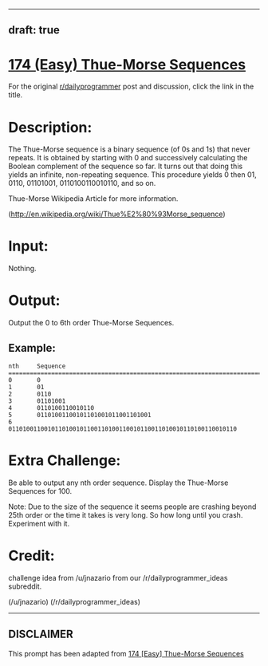 ---
draft: true
----

# [174 (Easy) Thue-Morse Sequences](https://www.reddit.com/r/dailyprogrammer/comments/2cld8m/8042014_challenge_174_easy_thuemorse_sequences/)

For the original [r/dailyprogrammer](https://www.reddit.com/r/dailyprogrammer/) post and discussion, click the link in the title.

# Description:
The Thue-Morse sequence is a binary sequence (of 0s and 1s) that never repeats. 
It is obtained by starting with 0 and successively calculating the Boolean complement 
of the sequence so far. It turns out that doing this yields an infinite, 
non-repeating sequence. This procedure yields 0 then 01, 0110, 01101001, 
0110100110010110, and so on. 

Thue-Morse Wikipedia Article for more information.

(http://en.wikipedia.org/wiki/Thue%E2%80%93Morse_sequence)
# Input:
Nothing.

# Output:
Output the 0 to 6th order Thue-Morse Sequences.

## Example:

```
nth     Sequence
===========================================================================
0       0
1       01
2       0110
3       01101001
4       0110100110010110
5       01101001100101101001011001101001
6       0110100110010110100101100110100110010110011010010110100110010110
```
# Extra Challenge:
Be able to output any nth order sequence. Display the Thue-Morse Sequences for 100.

Note: Due to the size of the sequence it seems people are crashing beyond 25th order or the time it takes is very long. So how long until you crash. Experiment with it.

# Credit:
challenge idea from /u/jnazario from our /r/dailyprogrammer_ideas subreddit.

(/u/jnazario)
(/r/dailyprogrammer_ideas)

----
## **DISCLAIMER**
This prompt has been adapted from [174 [Easy] Thue-Morse Sequences](https://www.reddit.com/r/dailyprogrammer/comments/2cld8m/8042014_challenge_174_easy_thuemorse_sequences/
)

